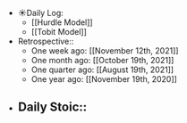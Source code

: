 - ☀️Daily Log:
    - [[Hurdle Model]]
    - [[Tobit Model]]
- Retrospective::
    - One week ago: [[November 12th, 2021]]
    - One month ago: [[October 19th, 2021]]
    - One quarter ago: [[August 19th, 2021]]
    - One year ago: [[November 19th, 2020]]
- Daily Stoic::
    -
